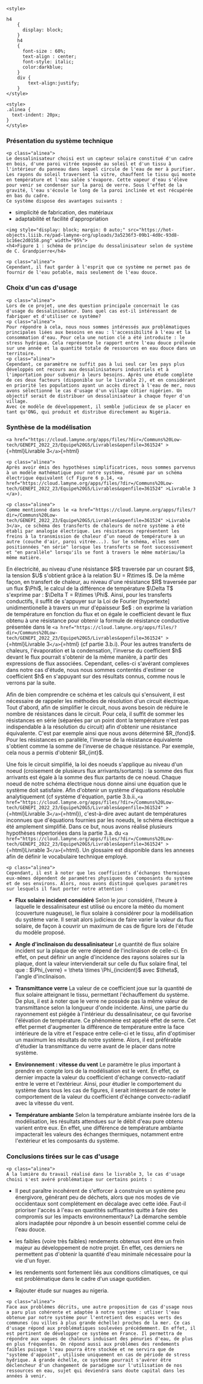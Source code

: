 ```{=html}
<style>

h4
    {
      display: block;
    }
    h4
    {
      font-size : 60%;
      text-align : center;
      font-style: italic;
      color:darkblue;
    }
    div {
        text-align:justify;
    }
</style>
```
```{=html}
<style>
.alinea { 
  text-indent: 20px; 
}
</style>
```
### Présentation du système technique

```{=html}
<p class="alinea">
Le dessalinisateur choisi est un capteur solaire constitué d'un cadre en bois, d'une paroi vitrée exposée au soleil et d'un tissu à l'intérieur du panneau dans lequel circule de l'eau de mer à purifier. Les rayons du soleil traversent la vitre, chauffent le tissu qui monte en température et l'eau salée s'évapore. Cette vapeur d'eau s'élève pour venir se condenser sur la paroi de verre. Sous l'effet de la gravité, l'eau s'écoule le long de la paroi inclinée et est récupérée en bas du cadre. 
Ce système dispose des avantages suivants : 
```
-   simplicité de fabrication, des matériaux
-   adaptabilité et facilité d\'appropriation

```{=html}
<img style="display: block; margin: 0 auto;" src="https://hot-objects.liiib.re/pad-lamyne-org/uploads/3a5236f3-09b1-4d0c-93d8-1c16ec2d0158.png" width="95%">
<h4>Figure 1 : schéma de principe du dessalinisateur selon de système de C. Grandpierre</h4>
```
```{=html}
<p class="alinea">
Cependant, il faut garder à l'esprit que ce système ne permet pas de fournir de l'eau potable, mais seulement de l'eau douce.
```
### Choix d\'un cas d\'usage

```{=html}
<p class="alinea">
Lors de ce projet, une des question principale concernait le cas d'usage du dessalinisateur. Dans quel cas est-il intéressant de fabriquer et d'utiliser ce système? 
<p class="alinea">
Pour répondre à cela, nous nous sommes intéressés aux problèmatiques principales liées aux besoins en eau : l'accessibilité à l'eau et la consommation d'eau. Pour cela une notion clé a été introduite : le stress hydrique. Cela représente le rapport entre l'eau douce prélevée sur une année et la quantité totale de ressources en eau douce dans un territoire. 
<p class="alinea">
Cependant, ce paramètre ne suffit pas à lui seul car les pays plus développés ont recours aux dessalinisateurs industriels et à l'importation pour subvenir à leurs besoins. Après une étude complète de ces deux facteurs (disponible sur le livrable 2), et en considérant en priorité les populations ayant un accès direct à l'eau de mer, nous avons sélectionné le cas d'usage d'un village côtier nigérien. Un objectif serait de distribuer un dessalinisateur à chaque foyer d'un village. 
Avec ce modèle de développement, il semble judicieux de se placer en tant qu'ONG, qui produit et distribue directement au Nigéria.
```
### Synthèse de la modélisation

`<a href="https://cloud.lamyne.org/apps/files/?dir=/Communs%20Low-tech/GENEPI_2022_23/Equipe%20G5/Livrables&openfile=361524" >`{=html}Livrable
3`</a>`{=html}

```{=html}
<p class="alinea">
Après avoir émis des hypothèses simplificatrices, nous sommes parvenus à un modèle mathématique pour notre système, résumé par un schéma électrique équivalent (cf Figure 6 p.14, <a href="https://cloud.lamyne.org/apps/files/?dir=/Communs%20Low-tech/GENEPI_2022_23/Equipe%20G5/Livrables&openfile=361524" >Livrable 3 </a>). 
```
```{=html}
<p class="alinea">
Comme mentionné dans le <a href="https://cloud.lamyne.org/apps/files/?dir=/Communs%20Low-tech/GENEPI_2022_23/Equipe%20G5/Livrables&openfile=361524" >Livrable 3</a>, ce schéma des transferts de chaleurs de notre système a été établi par analogie électrique. Les résistances représentent les freins à la transmission de chaleur d’un noeud de température à un autre (couche d'air, paroi vitrée...). Sur le schéma, elles sont positionnées "en série" lorsque les transferts se font successivement et "en parallèle" lorsqu'ils se font à travers le même matériau/la même matière. 
```
En électricité, au niveau d'une résistance \$R\$ traversée par un
courant \$I\$, la tension \$U\$ s\'obtient grâce à la relation \$U =
R\\times I\$. De la même façon, en transfert de chaleur, au niveau d'une
résistance \$R\$ traversée par un flux \$\\Phi\$, le calcul de la
différence de température \$\\Delta T\$ s\'exprime par : \$\\Delta T =
R\\times \\Phi\$. Ainsi, pour les transferts conductifs, il suffit de
s'appuyer sur la Loi de Fourier \[hypertexte\] unidimentionelle à
travers un mur d\'épaisseur \$e\$ : on exprime la variation de
température en fonction du flux et on égale le coefficient devant le
flux obtenu à une résistance pour obtenir la formule de résistance
conductive présentée dans le
`<a href="https://cloud.lamyne.org/apps/files/?dir=/Communs%20Low-tech/GENEPI_2022_23/Equipe%20G5/Livrables&openfile=361524" >`{=html}Livrable
3`</a>`{=html} (cf partie 3.b.i). Pour les autres transferts de
chaleurs, l\'évaporation et la condensation, l\'inverse du coefficient
\$h\$ devant le flux pourrait s\'obtenir de la même manière, à partir
des expressions de flux associées. Cependant, celles-ci s\'avérant
complexes dans notre cas d\'étude, nous nous sommes contentés d\'estimer
ce coefficient \$h\$ en s\'appuyant sur des résultats connus, comme nous
le verrons par la suite.

Afin de bien comprendre ce schéma et les calculs qui s\'ensuivent, il
est nécessaire de rappeler les méthodes de résolution d'un circuit
électrique. Tout d\'abord, afin de simplifier le circuit, nous avons
besoin de réduire le nombre de résistances dans le circuit. Pour cela,
il suffit de sommer les résistances en série (séparées par un point dont
la température n\'est pas indispendable à la résolution du circuit) afin
d\'obtenir une résistance équivalente. C\'est par exemple ainsi que nous
avons déterminé \$R\_{fond}\$. Pour les résistances en parallèle,
l\'inverse de la résistance équivalente s\'obtient comme la somme de
l\'inverse de chaque résistance. Par exemple, cela nous a permis
d\'obtenir \$R\_{int}\$.

Une fois le circuit simplifié, la loi des noeuds s'applique au niveau
d'un noeud (croisement de plusieurs flux arrivants/sortants) : la somme
des flux arrivants est égale à la somme des flux partants de ce noeud.
Chaque noeud de notre schéma électrique nous donne ainsi une équation
que le système doit satisfaire. Afin d\'obtenir un système d\'équations
résoluble analytiquement (cf système d\'équation, partie
3.b.ii.,`<a href="https://cloud.lamyne.org/apps/files/?dir=/Communs%20Low-tech/GENEPI_2022_23/Equipe%20G5/Livrables&openfile=361524" >`{=html}Livrable
3`</a>`{=html}), c\'est-à-dire avec autant de températures inconnues que
d\'équations fournies par les noeuds, le schéma électrique a été
amplement simplifié. Dans ce but, nous avons réalisé plusieurs
hypothèses répertoriées dans la partie 3.a. du
`<a href="https://cloud.lamyne.org/apps/files/?dir=/Communs%20Low-tech/GENEPI_2022_23/Equipe%20G5/Livrables&openfile=361524" >`{=html}Livrable
3`</a>`{=html}. Un glossaire est disponible dans les annexes afin de
définir le vocabulaire technique employé.

```{=html}
<p class="alinea">
Cependant, il est à noter que les coefficients d’échanges thermiques eux-mêmes dépendent de paramètres physiques des composants du système et de ses environs. Alors, nous avons distingué quelques paramètres sur lesquels il faut porter notre attention :
```
-   **Flux solaire incident considéré** Selon le jour considéré, l'heure
    à laquelle le dessalinisateur est utilisé ou encore la météo du
    moment (couverture nuageuse), le flux solaire à considérer pour la
    modélisation du système varie. Il serait alors judicieux de faire
    varier la valeur du flux solaire, de façon à couvrir un maximum de
    cas de figure lors de l'étude du modèle proposé.

-   **Angle d'inclinaison du dessalinisateur** Le quantité de flux
    solaire incident sur la plaque de verre dépend de l'inclinaison de
    celle-ci. En effet, on peut définir un angle d'incidence des rayons
    solaires sur la plaque, dont la valeur intervienderait sur celle du
    flux solaire final, tel que : \$\\Phi\_{verre} = \\theta \\times
    \\Phi\_{incident}\$ avec \$\\theta\$, l'angle d'inclinaison.

-   **Transmittance verre** La valeur de ce coefficient joue sur la
    quantité de flux solaire atteignant le tissu, permettant
    l'échauffement du système. De plus, il est à noter que le verre ne
    possède pas la même valeur de transmittance selon la longueur d'onde
    incidente. Ainsi, une partie du rayonnement est piégée à l'intérieur
    du dessalinisateur, ce qui favorise l'élévation de température. Ce
    phénomène est appelé effet de serre. Cet effet permet d\'augmenter
    la différence de température entre la face intérieure de la vitre et
    l'espace entre celle-ci et le tissu, afin d'optimiser un maximum les
    résultats de notre système. Alors, il est préférable d'étudier la
    transmittance du verre avant de le placer dans notre système.

-   **Environnement : vitesse du vent** Le paramètre le plus important à
    prendre en compte lors de la modélisation est le vent. En effet, ce
    dernier impacte la valeur du coefficient d'échange convecto-radiatif
    entre le verre et l'extérieur. Ainsi, pour étudier le comportement
    du système dans tous les cas de figures, il serait intéressant de
    noter le comportement de la valeur du coefficient d'échange
    convecto-radiatif avec la vitesse du vent.

-   **Température ambiante** Selon la température ambiante insérée lors
    de la modélisation, les résultats attendues sur le débit d\'eau pure
    obtenu varient entre eux. En effet, une différence de température
    ambiante impacterait les valeurs des échanges thermiques, notamment
    entre l\'extérieur et les composants du système.

### Conclusions tirées sur le cas d\'usage

```{=html}
<p class="alinea">
A la lumière du travail réalisé dans le livrable 3, le cas d'usage choisi s'est avéré problématique sur certains points : 
```
-   Il peut paraître incohérent de s\'efforcer à construire un système
    peu énergivore, générant peu de déchets, alors que nos modes de vie
    occidentaux sont complétement en décalage avec cette idée. Faut-il
    prioriser l\'accès à l\'eau en quantités suffisantes quitte à faire
    des compromis sur les impacts environnementaux? La démarche semble
    alors inadaptée pour répondre à un besoin essentiel comme celui de
    l\'eau douce.

-   les faibles (voire très faibles) rendements obtenus vont être un
    frein majeur au développement de notre projet. En effet, ces
    derniers ne permettent pas d\'obtenir la quantité d\'eau minimale
    nécessaire pour la vie d\'un foyer.

-   les rendements sont fortement liés aux conditions climatiques, ce
    qui est problématique dans le cadre d\'un usage quotidien.

-   Rajouter étude sur nuages au nigeria.

```{=html}
<p class="alinea">
Face aux problèmes décrits, une autre proposition de cas d'usage nous a paru plus cohérente et adaptée à notre système : utliser l'eau obtenue par notre système pour l'entretient des espaces verts des communes (ou villes à plus grande échelle) proches de la mer. Ce cas d'usage répond aux problématiques soulevées précédemment. En effet, il est pertinent de développer ce système en France. Il permettra de répondre aux vagues de chaleurs induisant des pénuries d'eau, de plus en plus fréquentes. On répond aussi aux problèmes des rendements faibles puisque l'eau pourra être stockée et ne servira que de "système d'appoint", utilisée uniquement en cas de période de stress hydrique. A grande échelle, ce système pourrait s'avérer être déclencheur d'un changement de paradigme sur l'utilisation de nos ressources en eau, sujet qui deviendra sans doute capital dans les années à venir.
```
